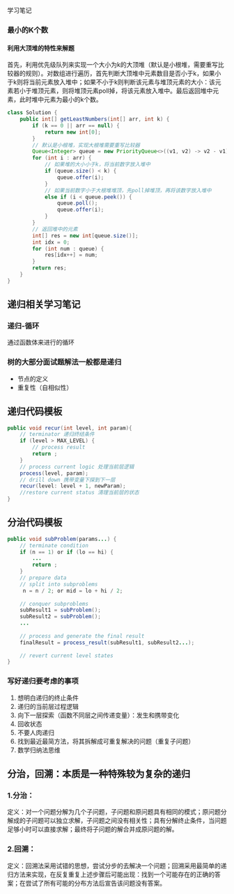 学习笔记

### 最小的K个数

#### 利用大顶堆的特性来解题

首先，利用优先级队列来实现一个大小为k的大顶堆（默认是小根堆，需要重写比较器的规则）。对数组进行遍历，首先判断大顶堆中元素数目是否小于k，如果小于k则将当前元素放入堆中；如果不小于k则判断该元素与堆顶元素的大小：该元素若小于堆顶元素，则将堆顶元素poll掉，将该元素放入堆中。最后返回堆中元素，此时堆中元素为最小的k个数。

```java
class Solution {
    public int[] getLeastNumbers(int[] arr, int k) {
        if (k == 0 || arr == null) {
            return new int[0];
        }
        // 默认是小根堆，实现大根堆需要重写比较器
        Queue<Integer> queue = new PriorityQueue<>((v1, v2) -> v2 - v1);
        for (int i : arr) {
            // 如果堆的大小小于k，将当前数字放入堆中
            if (queue.size() < k) {
                queue.offer(i);
            } 
            // 如果当前数字小于大根堆堆顶，先poll掉堆顶，再将该数字放入堆中
            else if (i < queue.peek()) {
                queue.poll();
                queue.offer(i);
            }
        }
        // 返回堆中的元素
        int[] res = new int[queue.size()];
        int idx = 0;
        for (int num : queue) {
            res[idx++] = num;
        }
        return res;
    }
}
```

#### 

## 递归相关学习笔记

### 递归-循环

通过函数体来进行的循环



### 树的大部分面试题解法一般都是递归

- 节点的定义
- 重复性（自相似性）

## 递归代码模板
```java
public void recur(int level, int param){
    // terminator 递归终结条件
    if (level > MAX_LEVEL) {
        // process result
        return ;
    }
    // process current logic 处理当前层逻辑
    process(level, param);
    // drill down 携带变量下探到下一层
    recur(level: level + 1, newParam);
    //restore current status 清理当前层的状态
}
```

## 分治代码模板

```java
public void subProblem(params...) {
    // terminate condition
    if (n == 1) or if (lo == hi) {
        ...
        return ;
    }
    // prepare data
    // split into subproblems
     n = n / 2; or mid = lo + hi / 2;
    
    // conquer subproblems
    subResult1 = subProblem();
    subResult2 = subProblem();
    ...
    
    // process and generate the final result
    finalResult = process_result(subResult1, subResult2...);
    
    // revert current level states
}
```



### 写好递归要考虑的事项

1. 想明白递归的终止条件
2. 递归的当前层过程逻辑
3. 向下一层探索（函数不同层之间传递变量）：发生和携带变化
4. 回收状态 
5. 不要人肉递归
6. 找到最近最简方法，将其拆解成可重复解决的问题（重复子问题）
7. 数学归纳法思维

## 分治，回溯：本质是一种特殊较为复杂的递归
### 1.分治：
定义：对一个问题分解为几个子问题，子问题和原问题具有相同的模式；原问题分解成的子问题可以独立求解，子问题之间没有相关性；具有分解终止条件，当问题足够小时可以直接求解；最终将子问题的解合并成原问题的解。
### 2.回溯：
定义：回溯法采用试错的思想，尝试分步的去解决一个问题；回溯采用最简单的递归方法来实现，在反复重复上述步骤后可能出现：找到一个可能存在的正确的答案；在尝试了所有可能的分布方法后宣告该问题没有答案。
